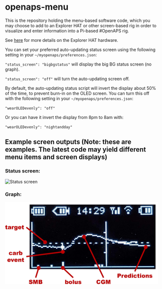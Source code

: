 # openaps-menu

This is the repository holding the menu-based software code, which you may choose to add to an Explorer HAT or other screen-based rig in order to visualize and enter information into a Pi-based #OpenAPS rig.

See [here](https://github.com/EnhancedRadioDevices/Explorer-HAT) for more details on the Explorer HAT hardware.

You can set your preferred auto-updating status screen using the following setting in your `~/myopenaps/preferences.json`:

`"status_screen": "bigbgstatus"` will display the big BG status screen (no graph).

`"status_screen": "off"` will turn the auto-updating screen off.


By default, the auto-updating status script will invert the display about 50% of the time, to prevent burn-in on the OLED screen. You can turn this off with the following setting in your `~/myopenaps/preferences.json`:

`"wearOLEDevenly": "off"`

Or you can have it invert the display from 8pm to 8am with:

`"wearOLEDevenly": "nightandday"`


## Example screen outputs (Note: these are examples. The latest code may yield different menu items and screen displays)

### Status screen:

![Status screen](https://github.com/openaps/openaps-menu/blob/master/images/status.JPG)

### Graph:

![Graph visual on screen](https://github.com/openaps/openaps-menu/blob/master/images/graph.JPG)






